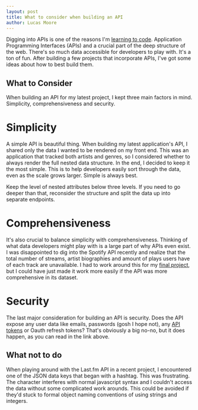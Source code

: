 ```yaml
---
layout: post
title: What to consider when building an API
author: Lucas Moore
---
```


Digging into APIs is one of the reasons I'm [learning to code](http://dev.thelucasmoore.com/2016/05/15/Why-Im-Learning-To-Develop-Software.html). Application Programming Interfaces (APIs) and a crucial part of the deep structure of the web. There's so much data accessible for developers to play with. It's a ton of fun. After building a few projects that incorporate APIs, I've got some ideas about how to best build them.

## What to Consider

When building an API for my latest project, I kept three main factors in mind. Simplicity, comprehensiveness and security. 

# Simplicity

A simple API is beautiful thing. When building my latest application's API, I shared only the data I wanted to be rendered on my front end. This was an application that tracked both artists and genres, so I considered whether to always render the full nested data structure. In the end, I decided to keep it the most simple. This is to help developers easily sort through the data, even as the scale grows larger. Simple is always best.

Keep the level of nested attributes below three levels. If you need to go deeper than that, reconsider the structure and split the data up into separate endpoints. 

# Comprehensiveness

It's also crucial to balance simplicity with comprehensiveness. Thinking of what data developers might play with is a large part of why APIs even exist. I was disappointed to dig into the Spotify API recently and realize that the total number of streams, artist biographies and amount of plays users have of each track are unavailable. I had to work around this for my [final project](http://dev.thelucasmoore.com/2016/06/05/The-Spotify-API-and-Angular.html), but I could have just made it work more easily if the API was more comprehensive in its dataset.

# Security

The last major consideration for building an API is security. Does the API expose any user data like emails, passwords (gosh I hope not), any [API tokens](https://labs.detectify.com/2016/04/28/slack-bot-token-leakage-exposing-business-critical-information/) or Oauth refresh tokens? That's obviously a big no-no, but it does happen, as you can read in the link above.

## What not to do

When playing around with the Last.fm API in a recent project, I encountered one of the JSON data keys that began with a hashtag. This was frustrating. The character interferes with normal javascript syntax and I couldn't access the data without some complicated work arounds. This could be avoided if they'd stuck to formal object naming conventions of using strings and integers. 